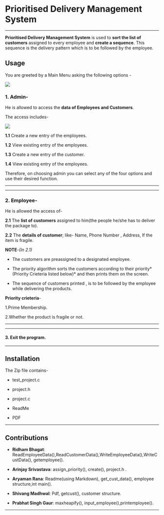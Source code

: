
# Prioritised Delivery Management System

--- 
 **Prioritised Delivery Management System** is used to **sort the list of customers** assigned to every employee and **create a sequence**. This sequence is the delivery pattern which is to be followed by the employee.



## Usage

You are greeted by a Main Menu asking the following options - 

  ![](https://raw.githubusercontent.com/shivang-madhwal/DS_Project_2020/master/final/Images/Img1.png)

### 1. **Admin**-
   He is allowed to access the **data of Employees and Customers**.  

The access includes- 

![](https://raw.githubusercontent.com/shivang-madhwal/DS_Project_2020/master/final/Images/Img2.png)

**1.1** Create a new entry of the employees.
			
**1.2** View existing entry of the employees.
				
**1.3** Create a new entry of the customer.
			
**1.4** View existing entry of the employees.

Therefore, on choosing admin you can select  any of the four options and use their desired function.
___
---
### 2. **Employee**- 		
He is allowed the access of-

**2.1** The **list of customers** assigned to him(the people he/she has to deliver the package to).

**2.2** The **details of customer**;
like-  Name, Phone Number , Address, If the item is fragile.

  **NOTE**-*(In 2.1)*
  
-  The customers are preassigned to a designated employee.
 	
- The priority algorithm sorts the customers according to their priority*(Priority Crieteria listed below)* and then prints them on the screen.
	
- The sequence of customers printed , is to be followed by the employee while delivering the products.

**Priority crieteria**- 
		
 1.Prime Membership.
	
2.Whether the product is fragile or not.  
___
___


#### 3. **Exit the program**.
___

## Installation

The Zip file contains-

- test_project.c

- project.h

- project.c

- ReadMe

- PDF 
___

## Contributions

 - **Ridham Bhagat**: ReadEmployeeData(),ReadCustomerData(),WriteEmployeeData(),WriteCustData(), getemployee().
 
 - **Arinjay Srivastava**: assign_priority(), create(), project.h .
 
 - **Aryaman Rana**: Readme(using Markdown), get_cust_data(), employee structure,int main().
  
 - **Shivang Madhwal**: Pdf, getcust(), customer structure.
  
 - **Prabhat Singh Gaur**: maxheapify(), input_employee(),printemployee().
___
